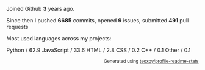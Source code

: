 Joined Github **3** years ago.

Since then I pushed **6685** commits, opened **9** issues, submitted **491** pull requests

Most used languages across my projects:

Python / 62.9
JavaScript / 33.6
HTML / 2.8
CSS / 0.2
C++ / 0.1
Other / 0.1

<p align="right"><sub>Generated using <a href="https://github.com/marketplace/actions/profile-readme-stats">teoxoy/profile-readme-stats</a></sub></p>
